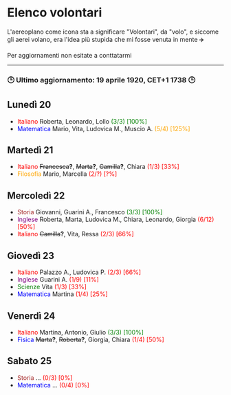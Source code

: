 # Elenco volontari

L'aereoplano come icona sta a significare "Volontari", da "volo", e siccome gli aerei volano, era l'idea più stupida che mi fosse venuta in mente ✈️

Per aggiornamenti non esitate a conttatarmi

---
### 🕒 Ultimo aggiornamento: 19 aprile 1920, CET+1 1738 🕒


## Lunedì 20

- <font color="red">Italiano</font> Roberta, Leonardo, Lollo <font color="green">(3/3) [100%]</font>
- <font color="blue">Matematica</font> Mario, Vita, Ludovica M., Muscio A. <font color="orange">(5/4) [125%]</font>

## Martedì 21

- <font color="red">Italiano</font> ~~Francesca~~**?**, ~~Marta~~**?**, ~~Camilla~~**?**, Chiara <font color="red">(1/3) [33%]</font>
- <font color="orange">Filosofia</font> Mario, Marcella <font color="red">(2/?) [?%]</font>

## Mercoledì 22

- <font color="brown">Storia</font> Giovanni, Guarini A., Francesco <font color="green">(3/3) [100%]</font>
- <font color="purple">Inglese</font> Roberta, Marta, Ludovica M., Chiara, Leonardo, Giorgia <font color="red">(6/12) [50%]</font>
- <font color="red">Italiano</font> ~~Camilla~~**?**, Vita, Ressa <font color="red">(2/3) [66%]</font>

## Giovedì 23

- <font color="red">Italiano</font> Palazzo A., Ludovica P. <font color="red">(2/3) [66%]</font>
- <font color="purple">Inglese</font> Guarini A. <font color="red">(1/9) [11%]</font>
- <font color="green">Scienze</font> Vita <font color="red">(1/3) [33%]</font>
- <font color="blue">Matematica</font> Martina <font color="red">(1/4) [25%]</font>


## Venerdì 24

- <font color="red">Italiano</font> Martina, Antonio, Giulio <font color="green">(3/3) [100%]</font>
- <font color="blue">Fisica</font> ~~Marta~~**?**, ~~Roberta~~**?**, Giorgia, Chiara <font color="red">(1/4) [50%]</font>

## Sabato 25

- <font color="brown">Storia</font> ... <font color="red">(0/3) [0%]</font>
- <font color="blue">Matematica</font> ... <font color="red">(0/4) [0%]</font>
